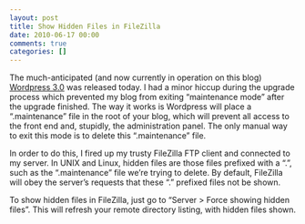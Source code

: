 ```yaml
---
layout: post
title: Show Hidden Files in FileZilla
date: 2010-06-17 00:00
comments: true
categories: []
---
```

<p>The much-anticipated (and now currently in operation on this blog) <a href="http://wordpress.org/development/2010/06/thelonious/" target="_blank">Wordpress 3.0</a> was released today. I had a minor hiccup during the upgrade process which prevented my blog from exiting &ldquo;maintenance mode&rdquo; after the upgrade finished. The way it works is Wordpress will place a &ldquo;.maintenance&rdquo; file in the root of your blog, which will prevent all access to the front end and, stupidly, the administration panel. The only manual way to exit this mode is to delete this &ldquo;.maintenance&rdquo; file.</p>

<p>In order to do this, I fired up my trusty FileZilla FTP client and connected to my server. In UNIX and Linux, hidden files are those files prefixed with a &ldquo;.&rdquo;, such as the &ldquo;.maintenance&rdquo; file we&rsquo;re trying to delete. By default, FileZilla will obey the server&rsquo;s requests that these &ldquo;.&rdquo; prefixed files not be shown.</p>

<p>To show hidden files in FileZilla, just go to &ldquo;Server &gt; Force showing hidden files&rdquo;. This will refresh your remote directory listing, with hidden files shown.</p>
